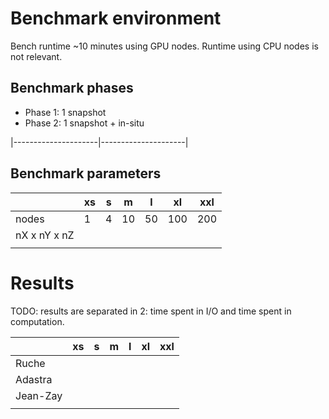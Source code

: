 
# Benchmark environment
Bench runtime ~10 minutes using GPU nodes.
Runtime using CPU nodes is not relevant.

## Benchmark phases
- Phase 1: 1 snapshot
- Phase 2: 1 snapshot + in-situ


|---------------------|---------------------|


## Benchmark parameters
|              | xs | s | m  | l  | xl  | xxl |
|--------------|----|---|----|----|-----|-----|
| nodes        | 1  | 4 | 10 | 50 | 100 | 200 |
| nX x nY x nZ |    |   |    |    |    |    |
|              |    |   |    |    |    |    |


# Results

TODO: results are separated in 2: time spent in I/O and time spent in computation.

|          | xs | s | m  | l  | xl  | xxl |
|----------|----|---|----|----|-----|-----|
| Ruche    |    |   |    |    |    |    |
| Adastra  |    |   |    |    |    |    |
| Jean-Zay |    |   |    |    |    |    |
|          |    |   |    |    |    |    |





